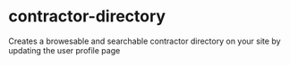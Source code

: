 contractor-directory
====================

Creates a browesable and searchable contractor directory on your site by updating the user profile page